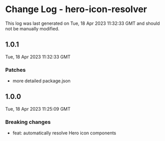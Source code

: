 # Change Log - hero-icon-resolver

This log was last generated on Tue, 18 Apr 2023 11:32:33 GMT and should not be manually modified.

## 1.0.1
Tue, 18 Apr 2023 11:32:33 GMT

### Patches

- more detailed package.json

## 1.0.0
Tue, 18 Apr 2023 11:25:09 GMT

### Breaking changes

- feat: automatically resolve Hero icon components

